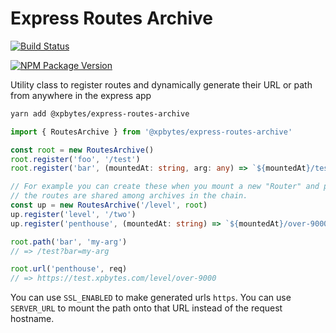 # Express Routes Archive

[![Build Status](https://travis-ci.com/XPBytes/express-routes-archive.svg?branch=master)](https://travis-ci.com/XPBytes/express-routes-archive)

[![NPM Package Version](https://badge.fury.io/js/@xpbytes%2Froutes-archive.svg)](https://npmjs.org/package/@xpbytes/express-routes-archive)

Utility class to register routes and dynamically generate their URL or path from anywhere in the express app

```bash
yarn add @xpbytes/express-routes-archive
```

```typescript
import { RoutesArchive } from '@xpbytes/express-routes-archive'

const root = new RoutesArchive()
root.register('foo', '/test')
root.register('bar', (mountedAt: string, arg: any) => `${mountedAt}/test?bar=${arg}`)

// For example you can create these when you mount a new "Router" and pass it along
// the routes are shared among archives in the chain.
const up = new RoutesArchive('/level', root)
up.register('level', '/two')
up.register('penthouse', (mountedAt: string) => `${mountedAt}/over-9000`)

root.path('bar', 'my-arg')
// => /test?bar=my-arg

root.url('penthouse', req)
// => https://test.xpbytes.com/level/over-9000
```

You can use `SSL_ENABLED` to make generated urls `https`.
You can use `SERVER_URL` to mount the path onto that URL instead of the request hostname.
